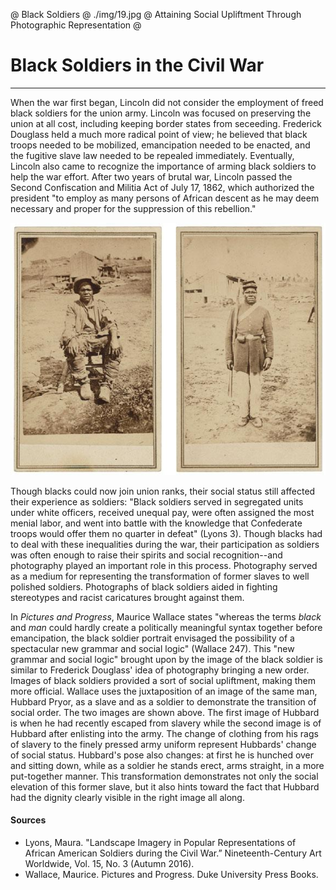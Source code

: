 @ Black Soldiers
@ ./img/19.jpg
@ Attaining Social Upliftment Through Photographic Representation
@

# Black Soldiers in the Civil War

***

When the war first began, Lincoln did not consider the employment of freed black soldiers for the union army. Lincoln was focused on preserving the union at all cost, including keeping border states from seceeding. Frederick Douglass held a much more radical point of view; he believed that black troops needed to be mobilized, emancipation needed to be enacted, and the fugitive slave law needed to be repealed immediately. Eventually, Lincoln also came to recognize the importance of arming black soldiers to help the war effort. After two years of brutal war, Lincoln passed the Second Confiscation and Militia Act of July 17, 1862, which authorized the president "to employ as many persons of African descent as he may deem necessary and proper for the suppression of this rebellion."

<img src="./img/18.jpg" class="ui large right floated image transition visible"></img>

Though blacks could now join union ranks, their social status still affected their experience as soldiers: "Black soldiers served in segregated units under white officers, received unequal pay, were often assigned the most menial labor, and went into battle with the knowledge that Confederate troops would offer them no quarter in defeat" (Lyons 3). Though blacks had to deal with these inequalities during the war, their participation as soldiers was often enough to raise their spirits and social recognition--and photography played an important role in this process. Photography served as a medium for representing the transformation of former slaves to well polished soldiers. Photographs of black soldiers aided in fighting stereotypes and racist caricatures brought against them.

In *Pictures and Progress*, Maurice Wallace states "whereas the terms *black* and *man* could hardly create a politically meaningful syntax together before emancipation, the black soldier portrait envisaged the possibility of a spectacular new grammar and social logic" (Wallace 247). This "new grammar and social logic" brought upon by the image of the black soldier is similar to Frederick Douglass' idea of photography bringing a new order. Images of black soldiers provided a sort of social upliftment, making them more official. Wallace uses the juxtaposition of an image of the same man, Hubbard Pryor, as a slave and as a soldier to demonstrate the transition of social order. The two images are shown above. The first image of Hubbard is when he had recently escaped from slavery while the second image is of Hubbard after enlisting into the army. The change of clothing from his rags of slavery to the finely pressed army uniform represent Hubbards' change of social status. Hubbard's pose also changes: at first he is hunched over and sitting down, while as a soldier he stands erect, arms straight, in a more put-together manner. This transformation demonstrates not only the social elevation of this former slave, but it also hints toward the fact that Hubbard had the dignity clearly visible in the right image all along.  



#### Sources
- Lyons, Maura. "Landscape Imagery in Popular Representations of African American Soldiers during the Civil War.” Nineteenth-Century Art Worldwide, Vol. 15, No. 3 (Autumn 2016).
- Wallace, Maurice. Pictures and Progress. Duke University Press Books.

